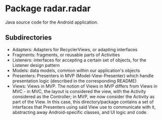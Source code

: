 # Package radar.radar
Java source code for the Android application.

## Subdirectories
- Adapters: Adapters for RecyclerViews, or adapting interfaces
- Fragments: fragments, or reusable parts of Activities
- Listeners: interfaces for accepting a certain set of objects, for the Listener design pattern
- Models: data models, common within our application's objects
- Presenters: Presenters in MVP (Model-View-Presenter) which handle presentation logic (described in the corresponding README)
- Views: Views in MVP. The notion of Views in MVP differs from Views in MVC - in MVC, the layout is considered the view, with the Activity considered as the Controller; in MVP, we now consider the Activity as part of the View. In this case, this directory/package contains a set of interfaces that Presenters using said View use to communicate with it, abstracting away Android-specific classes, and UI logic and code.
